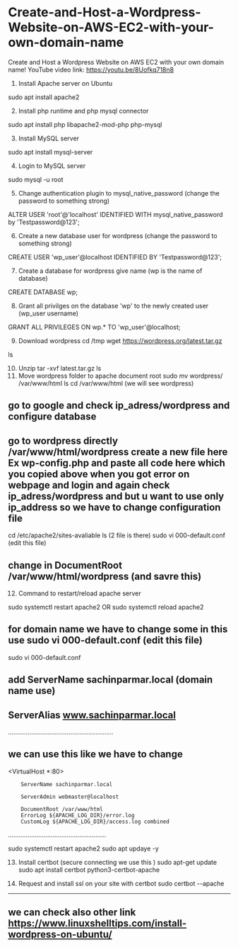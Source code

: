 # Create-and-Host-a-Wordpress-Website-on-AWS-EC2-with-your-own-domain-name
Create and Host a Wordpress Website on AWS EC2 with your own domain name!
YouTube video link: https://youtu.be/8Uofkq718n8


1. Install Apache server on Ubuntu

sudo apt install apache2

2. Install php runtime and php mysql connector

sudo apt install php libapache2-mod-php php-mysql

3. Install MySQL server

sudo apt install mysql-server 

4. Login to MySQL server

sudo mysql -u root

5. Change authentication plugin to mysql_native_password (change the password to something strong)

ALTER USER 'root'@'localhost' IDENTIFIED WITH mysql_native_password by 'Testpassword@123';

6. Create a new database user for wordpress (change the password to something strong)

CREATE USER 'wp_user'@localhost IDENTIFIED BY 'Testpassword@123';

7. Create a database for wordpress give name (wp is the name of database)

CREATE DATABASE wp;

8. Grant all privilges on the database 'wp' to the newly created user (wp_user username)

GRANT ALL PRIVILEGES ON wp.* TO 'wp_user'@localhost;

9. Download wordpress
cd /tmp
wget https://wordpress.org/latest.tar.gz

ls

10. Unzip
tar -xvf latest.tar.gz
ls 
11. Move wordpress folder to apache document root
sudo mv wordpress/ /var/www/html
ls
cd /var/www/html   (we will see wordpress)

## go to google and check ip_adress/wordpress and configure database 
## go to wordpress directly /var/www/html/wordpress  create a new file here Ex wp-config.php and paste all code here which you copied  above when you got error on webpage and login and again check ip_adress/wordpress and but u want to use only ip_address so we have to change configuration file

cd /etc/apache2/sites-avaliable 
ls  (2 file is there)
sudo vi 000-default.conf  (edit this file)
## change in    DocumentRoot /var/www/html/wordpress    (and savre this)
12. Command to restart/reload apache server

sudo systemctl restart apache2
OR
sudo systemctl reload apache2
## for domain name we have to change some in this use sudo vi 000-default.conf  (edit this file)
sudo vi 000-default.conf 
## add  ServerName sachinparmar.local        (domain name use)
##      ServerAlias www.sachinparmar.local
...........................................................
## we can use this like we have to change 

<VirtualHost *:80>

        ServerName sachinparmar.local
        
        ServerAdmin webmaster@localhost
        
        DocumentRoot /var/www/html
        ErrorLog ${APACHE_LOG_DIR}/error.log
        CustomLog ${APACHE_LOG_DIR}/access.log combined
</VirtualHost>
.......................................................

sudo systemctl restart apache2
sudo apt updaye -y

13. Install certbot (secure connecting we use this )
sudo apt-get update
sudo apt install certbot python3-certbot-apache

14. Request and install ssl on your site with certbot
sudo certbot --apache

----------------------------------------------------------------------
## we can check also other link  https://www.linuxshelltips.com/install-wordpress-on-ubuntu/ 
